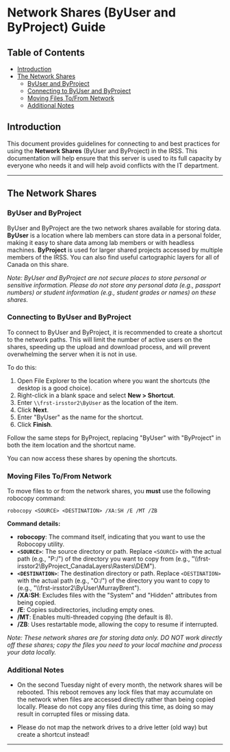 # Network Shares (ByUser and ByProject) Guide

## Table of Contents
- [Introduction](#introduction)
- [The Network Shares](#the-network-shares)
  - [ByUser and ByProject](#byuser-and-byproject)
  - [Connecting to ByUser and ByProject](#connecting-to-byuser-and-byproject)
  - [Moving Files To/From Network](#moving-files-tofrom-network)
  - [Additional Notes](#additional-notes)

## Introduction
This document provides guidelines for connecting to and best practices for using the **Network Shares** (ByUser and ByProject) in the IRSS. This documentation will help ensure that this server is used to its full capacity by everyone who needs it and will help avoid conflicts with the IT department.

---

## The Network Shares

### ByUser and ByProject
ByUser and ByProject are the two network shares available for storing data. **ByUser** is a location where lab members can store data in a personal folder, making it easy to share data among lab members or with headless machines. **ByProject** is used for larger shared projects accessed by multiple members of the IRSS. You can also find useful cartographic layers for all of Canada on this share.

*Note: ByUser and ByProject are not secure places to store personal or sensitive information. Please do not store any personal data (e.g., passport numbers) or student information (e.g., student grades or names) on these shares.*

### Connecting to ByUser and ByProject
To connect to ByUser and ByProject, it is recommended to create a shortcut to the network paths. This will limit the number of active users on the shares, speeding up the upload and download process, and will prevent overwhelming the server when it is not in use.

To do this:
1. Open File Explorer to the location where you want the shortcuts (the desktop is a good choice).
2. Right-click in a blank space and select **New > Shortcut**.
3. Enter `\\frst-irsstor2\ByUser` as the location of the item.
4. Click **Next**.
5. Enter "ByUser" as the name for the shortcut.
6. Click **Finish**.

Follow the same steps for ByProject, replacing "ByUser" with "ByProject" in both the item location and the shortcut name.

You can now access these shares by opening the shortcuts.

### Moving Files To/From Network
To move files to or from the network shares, you **must** use the following robocopy command:

`robocopy <SOURCE> <DESTINATION> /XA:SH /E /MT /ZB`


**Command details:**
- **robocopy**: The command itself, indicating that you want to use the Robocopy utility.
- **`<SOURCE>`**: The source directory or path. Replace `<SOURCE>` with the actual path (e.g., "P:/") of the directory you want to copy from (e.g., "\\\frst-irsstor2\ByProject\_CanadaLayers\Rasters\DEM").
- **`<DESTINATION>`**: The destination directory or path. Replace `<DESTINATION>` with the actual path (e.g., "O:/") of the directory you want to copy to (e.g., "\\\frst-irsstor2\ByUser\MurrayBrent").
- **/XA:SH**: Excludes files with the "System" and "Hidden" attributes from being copied.
- **/E**: Copies subdirectories, including empty ones.
- **/MT**: Enables multi-threaded copying (the default is 8).
- **/ZB**: Uses restartable mode, allowing the copy to resume if interrupted.

*Note: These network shares are for storing data only. DO NOT work directly off these shares; copy the files you need to your local machine and process your data locally.*

### Additional Notes
- On the second Tuesday night of every month, the network shares will be rebooted. This reboot removes any lock files that may accumulate on the network when files are accessed directly rather than being copied locally. Please do not copy any files during this time, as doing so may result in corrupted files or missing data.

- Please do not map the network drives to a drive letter (old way) but create a shortcut instead!

---
